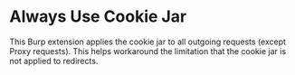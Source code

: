 # Always Use Cookie Jar

This Burp extension applies the cookie jar to all outgoing requests (except Proxy requests). This helps workaround the
limitation that the cookie jar is not applied to redirects.
